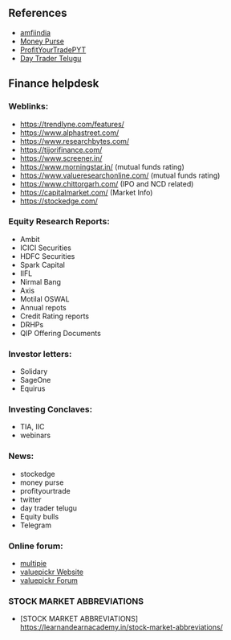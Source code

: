 ## References

- [amfiindia](https://www.amfiindia.com/investor-corner/knowledge-center/SEBI-categorization-of-mutual-fund-schemes.html)
- [Money Purse](https://www.youtube.com/c/MoneyPurse)
- [ProfitYourTradePYT](https://www.youtube.com/c/ProfitYourTradePYT)
- [Day Trader Telugu](https://www.youtube.com/c/daytradertelugu)

## Finance helpdesk

### Weblinks:

- https://trendlyne.com/features/
- https://www.alphastreet.com/
- https://www.researchbytes.com/
- https://tijorifinance.com/
- https://www.screener.in/
- https://www.morningstar.in/ (mutual funds rating)
- https://www.valueresearchonline.com/  (mutual funds rating)
- https://www.chittorgarh.com/ (IPO and NCD related)
- https://capitalmarket.com/ (Market Info)
- https://stockedge.com/  

### Equity Research Reports:

- Ambit
- ICICI Securities
- HDFC Securities
- Spark Capital
- IIFL
- Nirmal Bang
- Axis
- Motilal OSWAL
- Annual repots
- Credit Rating reports
- DRHPs
- QIP Offering Documents

### Investor letters:

- Solidary
- SageOne
- Equirus

### Investing Conclaves:

- TIA, IIC
- webinars

### News:

- stockedge
- money purse
- profityourtrade
- twitter
- day trader telugu
- Equity bulls
- Telegram

### Online forum:

- [multipie](https://www.multipie.co/)  
- [valuepickr Website](https://www.valuepickr.com/)  
- [valuepickr Forum](https://forum.valuepickr.com/)  



### STOCK MARKET ABBREVIATIONS
- [STOCK MARKET ABBREVIATIONS] https://learnandearnacademy.in/stock-market-abbreviations/  
 
